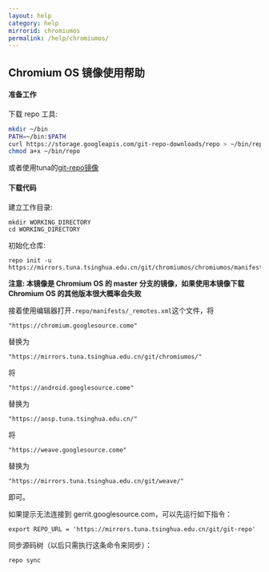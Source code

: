 ```yaml
---
layout: help
category: help
mirrorid: chromiumos
permalink: /help/chromiumos/
---
```


## Chromium OS 镜像使用帮助

#### 准备工作

下载 repo 工具:

```bash
mkdir ~/bin
PATH=~/bin:$PATH
curl https://storage.googleapis.com/git-repo-downloads/repo > ~/bin/repo
chmod a+x ~/bin/repo
```

或者使用tuna的[git-repo镜像](https://mirrors.tuna.tsinghua.edu.cn/help/git-repo/)

#### 下载代码

建立工作目录:

```
mkdir WORKING_DIRECTORY
cd WORKING_DIRECTORY
```

初始化仓库:

```
repo init -u https://mirrors.tuna.tsinghua.edu.cn/git/chromiumos/chromiumos/manifest
```

**注意: 本镜像是 Chromium OS 的 master 分支的镜像，如果使用本镜像下载 Chromium OS 的其他版本很大概率会失败**

接着使用编辑器打开`.repo/manifests/_remotes.xml`这个文件，将

```
"https://chromium.googlesource.come"
```

替换为

```
"https://mirrors.tuna.tsinghua.edu.cn/git/chromiumos/"
```

将

```
"https://android.googlesource.come"
```

替换为

```
"https://aosp.tuna.tsinghua.edu.cn/"
```

将

```
"https://weave.googlesource.come"
```

替换为

```
"https://mirrors.tuna.tsinghua.edu.cn/git/weave/"
```

即可。


如果提示无法连接到 gerrit.googlesource.com，可以先运行如下指令：

```
export REPO_URL = 'https://mirrors.tuna.tsinghua.edu.cn/git/git-repo'
```

同步源码树（以后只需执行这条命令来同步）：

```
repo sync
```
